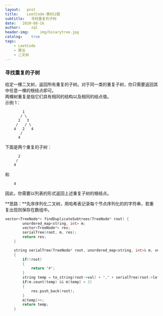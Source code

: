 ```yaml
---
layout:   post
title:    LeetCode-第652题
subtitle:   寻找重复的子树
date:   2020-08-16
author:     zql
header-img:     img/binarytree.jpg
catalog:    true
tags:
    - LeetCode
    - 算法
    - 二叉树
---
```


### 寻找重复的子树  
给定一棵二叉树，返回所有重复的子树。对于同一类的重复子树，你只需要返回其中任意一棵的根结点即可。  
两棵树重复是指它们具有相同的结构以及相同的结点值。  
示例 1：  
```
        1
       / \
      2   3
     /   / \
    4   2   4
       /
      4
```
下面是两个重复的子树：
```
      2
     /
    4
```
和
```
    4
```
因此，你需要以列表的形式返回上述重复子树的根结点。  

**思路：**先序序列化二叉树，用哈希表记录每个节点序列化的的字符串，若重复出现则保存在数组中。  
```c++
vector<TreeNode*> findDuplicateSubtrees(TreeNode* root) {
        unordered_map<string, int> m;
        vector<TreeNode*> res;
        serialTree(root, m, res);
        return res;
    }

    string serialTree(TreeNode* root, unordered_map<string, int>& m, vector<TreeNode*>& res)
    {
        if(!root)
        {
            return "#";
        }
        string temp = to_string(root->val) + "," + serialTree(root->left, m, res) + "," + serialTree(root->right, m, res);
        if(m.count(temp) && m[temp] < 2)
        {
            res.push_back(root);
        }
        m[temp]++;
        return temp;
    }
```
